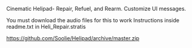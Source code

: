 

  Cinematic Helipad- 
  Repair, Refuel, and Rearm. Customize UI messages. 
  
  You must download the audio files for this to work
  Instructions inside readme.txt in Heli_Repair.stratis
  
  https://github.com/Soolie/Helipad/archive/master.zip
  
